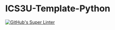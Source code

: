 # ICS3U-Template-Python

[![GitHub's Super Linter](https://github.com/michael-clermont1/ICS3U-Unit3-04-Python/workflows/GitHub's%20Super%20Linter/badge.svg)](https://github.com/michael-clermont1/ICS3U-Unit3-04-Python/actions)
